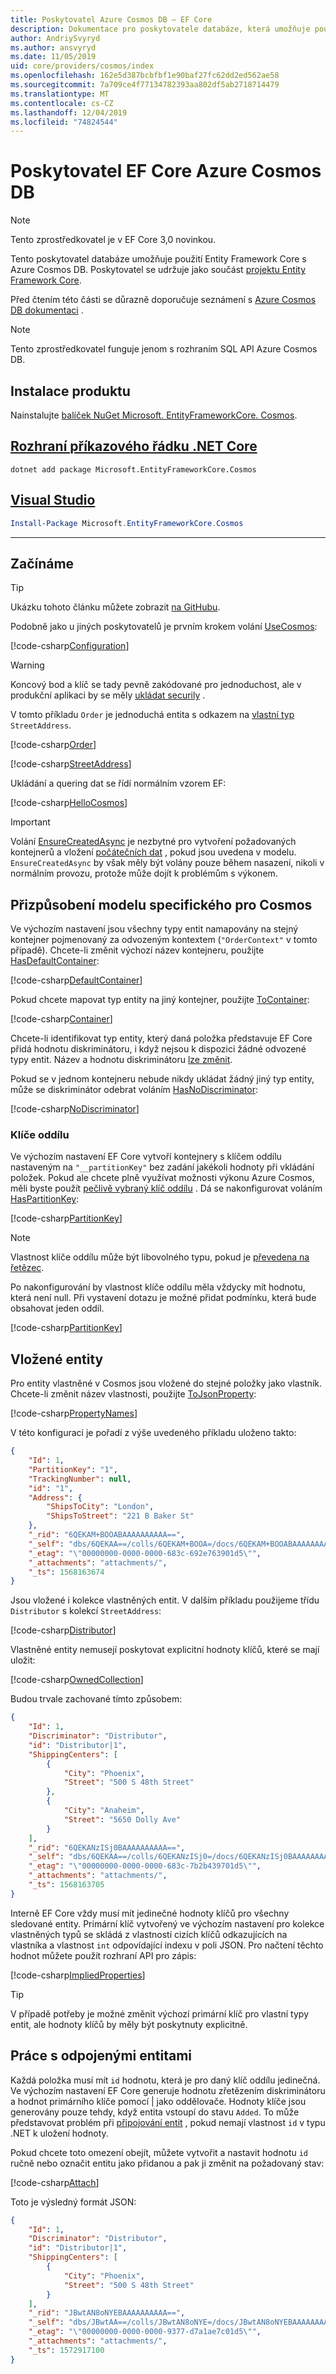 ```yaml
---
title: Poskytovatel Azure Cosmos DB – EF Core
description: Dokumentace pro poskytovatele databáze, která umožňuje použití Entity Framework Core s rozhraním API Azure Cosmos DB SQL
author: AndriySvyryd
ms.author: ansvyryd
ms.date: 11/05/2019
uid: core/providers/cosmos/index
ms.openlocfilehash: 162e5d387bcbfbf1e90baf27fc62dd2ed562ae58
ms.sourcegitcommit: 7a709ce4f77134782393aa802df5ab2718714479
ms.translationtype: MT
ms.contentlocale: cs-CZ
ms.lasthandoff: 12/04/2019
ms.locfileid: "74824544"
---
```

# <a name="ef-core-azure-cosmos-db-provider"></a>Poskytovatel EF Core Azure Cosmos DB

> [!NOTE]
> Tento zprostředkovatel je v EF Core 3,0 novinkou.

Tento poskytovatel databáze umožňuje použití Entity Framework Core s Azure Cosmos DB. Poskytovatel se udržuje jako součást [projektu Entity Framework Core](https://github.com/aspnet/EntityFrameworkCore).

Před čtením této části se důrazně doporučuje seznámení s [Azure Cosmos DB dokumentaci](/azure/cosmos-db/introduction) .

> [!NOTE]
> Tento zprostředkovatel funguje jenom s rozhraním SQL API Azure Cosmos DB.

## <a name="install"></a>Instalace produktu

Nainstalujte [balíček NuGet Microsoft. EntityFrameworkCore. Cosmos](https://www.nuget.org/packages/Microsoft.EntityFrameworkCore.Cosmos/).

## <a name="net-core-clitabdotnet-core-cli"></a>[Rozhraní příkazového řádku .NET Core](#tab/dotnet-core-cli)

```dotnetcli
dotnet add package Microsoft.EntityFrameworkCore.Cosmos
```

## <a name="visual-studiotabvs"></a>[Visual Studio](#tab/vs)

``` powershell
Install-Package Microsoft.EntityFrameworkCore.Cosmos
```

***

## <a name="get-started"></a>Začínáme

> [!TIP]  
> Ukázku tohoto článku můžete zobrazit [na GitHubu](https://github.com/aspnet/EntityFramework.Docs/tree/master/samples/core/Cosmos).

Podobně jako u jiných poskytovatelů je prvním krokem volání [UseCosmos](/dotnet/api/Microsoft.EntityFrameworkCore.CosmosDbContextOptionsExtensions.UseCosmos):

[!code-csharp[Configuration](../../../../samples/core/Cosmos/ModelBuilding/OrderContext.cs?name=Configuration)]

> [!WARNING]
> Koncový bod a klíč se tady pevně zakódované pro jednoduchost, ale v produkční aplikaci by se měly [ukládat securily](/aspnet/core/security/app-secrets#secret-manager) .

V tomto příkladu `Order` je jednoduchá entita s odkazem na [vlastní typ](../../modeling/owned-entities.md) `StreetAddress`.

[!code-csharp[Order](../../../../samples/core/Cosmos/ModelBuilding/Order.cs?name=Order)]

[!code-csharp[StreetAddress](../../../../samples/core/Cosmos/ModelBuilding/StreetAddress.cs?name=StreetAddress)]

Ukládání a quering dat se řídí normálním vzorem EF:

[!code-csharp[HelloCosmos](../../../../samples/core/Cosmos/ModelBuilding/Sample.cs?name=HelloCosmos)]

> [!IMPORTANT]
> Volání [EnsureCreatedAsync](/dotnet/api/Microsoft.EntityFrameworkCore.Storage.IDatabaseCreator.EnsureCreatedAsync) je nezbytné pro vytvoření požadovaných kontejnerů a vložení [počátečních dat](../../modeling/data-seeding.md) , pokud jsou uvedena v modelu. `EnsureCreatedAsync` by však měly být volány pouze během nasazení, nikoli v normálním provozu, protože může dojít k problémům s výkonem.

## <a name="cosmos-specific-model-customization"></a>Přizpůsobení modelu specifického pro Cosmos

Ve výchozím nastavení jsou všechny typy entit namapovány na stejný kontejner pojmenovaný za odvozeným kontextem (`"OrderContext"` v tomto případě). Chcete-li změnit výchozí název kontejneru, použijte [HasDefaultContainer](/dotnet/api/Microsoft.EntityFrameworkCore.CosmosModelBuilderExtensions.HasDefaultContainer):

[!code-csharp[DefaultContainer](../../../../samples/core/Cosmos/ModelBuilding/OrderContext.cs?name=DefaultContainer)]

Pokud chcete mapovat typ entity na jiný kontejner, použijte [ToContainer](/dotnet/api/Microsoft.EntityFrameworkCore.CosmosEntityTypeBuilderExtensions.ToContainer):

[!code-csharp[Container](../../../../samples/core/Cosmos/ModelBuilding/OrderContext.cs?name=Container)]

Chcete-li identifikovat typ entity, který daná položka představuje EF Core přidá hodnotu diskriminátoru, i když nejsou k dispozici žádné odvozené typy entit. Název a hodnotu diskriminátoru [lze změnit](../../modeling/inheritance.md).

Pokud se v jednom kontejneru nebude nikdy ukládat žádný jiný typ entity, může se diskriminátor odebrat voláním [HasNoDiscriminator](/dotnet/api/Microsoft.EntityFrameworkCore.Metadata.Builders.EntityTypeBuilder.HasNoDiscriminator):

[!code-csharp[NoDiscriminator](../../../../samples/core/Cosmos/ModelBuilding/OrderContext.cs?name=NoDiscriminator)]

### <a name="partition-keys"></a>Klíče oddílu

Ve výchozím nastavení EF Core vytvoří kontejnery s klíčem oddílu nastaveným na `"__partitionKey"` bez zadání jakékoli hodnoty při vkládání položek. Pokud ale chcete plně využívat možnosti výkonu Azure Cosmos, měli byste použít [pečlivě vybraný klíč oddílu](/azure/cosmos-db/partition-data) . Dá se nakonfigurovat voláním [HasPartitionKey](/dotnet/api/Microsoft.EntityFrameworkCore.CosmosEntityTypeBuilderExtensions.HasPartitionKey):

[!code-csharp[PartitionKey](../../../../samples/core/Cosmos/ModelBuilding/OrderContext.cs?name=PartitionKey)]

> [!NOTE]
>Vlastnost klíče oddílu může být libovolného typu, pokud je [převedena na řetězec](xref:core/modeling/value-conversions).

Po nakonfigurování by vlastnost klíče oddílu měla vždycky mít hodnotu, která není null. Při vystavení dotazu je možné přidat podmínku, která bude obsahovat jeden oddíl.

[!code-csharp[PartitionKey](../../../../samples/core/Cosmos/ModelBuilding/Sample.cs?name=PartitionKey)]

## <a name="embedded-entities"></a>Vložené entity

Pro entity vlastněné v Cosmos jsou vložené do stejné položky jako vlastník. Chcete-li změnit název vlastnosti, použijte [ToJsonProperty](/dotnet/api/Microsoft.EntityFrameworkCore.CosmosEntityTypeBuilderExtensions.ToJsonProperty):

[!code-csharp[PropertyNames](../../../../samples/core/Cosmos/ModelBuilding/OrderContext.cs?name=PropertyNames)]

V této konfiguraci je pořadí z výše uvedeného příkladu uloženo takto:

``` json
{
    "Id": 1,
    "PartitionKey": "1",
    "TrackingNumber": null,
    "id": "1",
    "Address": {
        "ShipsToCity": "London",
        "ShipsToStreet": "221 B Baker St"
    },
    "_rid": "6QEKAM+BOOABAAAAAAAAAA==",
    "_self": "dbs/6QEKAA==/colls/6QEKAM+BOOA=/docs/6QEKAM+BOOABAAAAAAAAAA==/",
    "_etag": "\"00000000-0000-0000-683c-692e763901d5\"",
    "_attachments": "attachments/",
    "_ts": 1568163674
}
```

Jsou vložené i kolekce vlastněných entit. V dalším příkladu použijeme třídu `Distributor` s kolekcí `StreetAddress`:

[!code-csharp[Distributor](../../../../samples/core/Cosmos/ModelBuilding/Distributor.cs?name=Distributor)]

Vlastněné entity nemusejí poskytovat explicitní hodnoty klíčů, které se mají uložit:

[!code-csharp[OwnedCollection](../../../../samples/core/Cosmos/ModelBuilding/Sample.cs?name=OwnedCollection)]

Budou trvale zachované tímto způsobem:

``` json
{
    "Id": 1,
    "Discriminator": "Distributor",
    "id": "Distributor|1",
    "ShippingCenters": [
        {
            "City": "Phoenix",
            "Street": "500 S 48th Street"
        },
        {
            "City": "Anaheim",
            "Street": "5650 Dolly Ave"
        }
    ],
    "_rid": "6QEKANzISj0BAAAAAAAAAA==",
    "_self": "dbs/6QEKAA==/colls/6QEKANzISj0=/docs/6QEKANzISj0BAAAAAAAAAA==/",
    "_etag": "\"00000000-0000-0000-683c-7b2b439701d5\"",
    "_attachments": "attachments/",
    "_ts": 1568163705
}
```

Interně EF Core vždy musí mít jedinečné hodnoty klíčů pro všechny sledované entity. Primární klíč vytvořený ve výchozím nastavení pro kolekce vlastněných typů se skládá z vlastností cizích klíčů odkazujících na vlastníka a vlastnost `int` odpovídající indexu v poli JSON. Pro načtení těchto hodnot můžete použít rozhraní API pro zápis:

[!code-csharp[ImpliedProperties](../../../../samples/core/Cosmos/ModelBuilding/Sample.cs?name=ImpliedProperties)]

> [!TIP]
> V případě potřeby je možné změnit výchozí primární klíč pro vlastní typy entit, ale hodnoty klíčů by měly být poskytnuty explicitně.

## <a name="working-with-disconnected-entities"></a>Práce s odpojenými entitami

Každá položka musí mít `id` hodnotu, která je pro daný klíč oddílu jedinečná. Ve výchozím nastavení EF Core generuje hodnotu zřetězením diskriminátoru a hodnot primárního klíče pomocí | jako oddělovače. Hodnoty klíče jsou generovány pouze tehdy, když entita vstoupí do stavu `Added`. To může představovat problém při [připojování entit](../../saving/disconnected-entities.md) , pokud nemají vlastnost `id` v typu .NET k uložení hodnoty.

Pokud chcete toto omezení obejít, můžete vytvořit a nastavit hodnotu `id` ručně nebo označit entitu jako přidanou a pak ji změnit na požadovaný stav:

[!code-csharp[Attach](../../../../samples/core/Cosmos/ModelBuilding/Sample.cs?highlight=4&name=Attach)]

Toto je výsledný formát JSON:

``` json
{
    "Id": 1,
    "Discriminator": "Distributor",
    "id": "Distributor|1",
    "ShippingCenters": [
        {
            "City": "Phoenix",
            "Street": "500 S 48th Street"
        }
    ],
    "_rid": "JBwtAN8oNYEBAAAAAAAAAA==",
    "_self": "dbs/JBwtAA==/colls/JBwtAN8oNYE=/docs/JBwtAN8oNYEBAAAAAAAAAA==/",
    "_etag": "\"00000000-0000-0000-9377-d7a1ae7c01d5\"",
    "_attachments": "attachments/",
    "_ts": 1572917100
}
```
